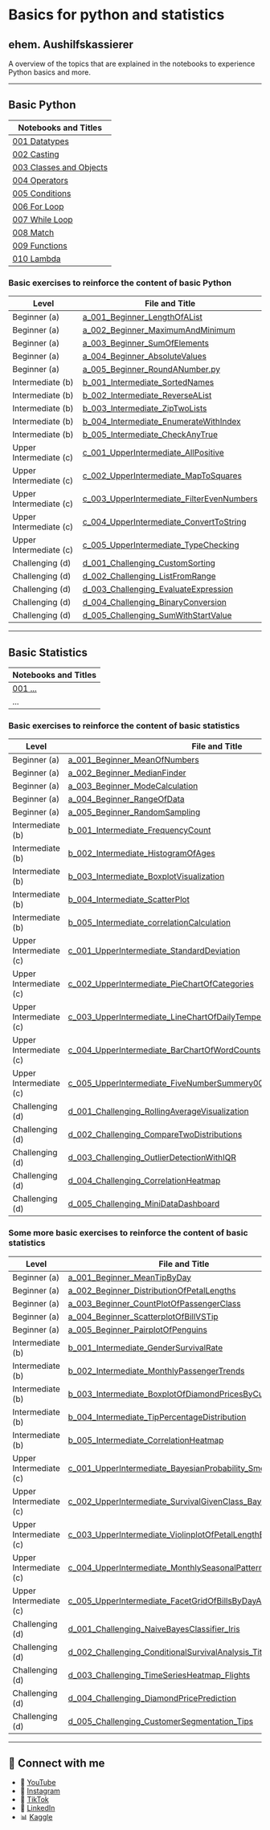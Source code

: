 # Basics for python and statistics

## ehem. Aushilfskassierer

A overview of the topics that are explained in the notebooks to experience Python basics and more.  

---

## Basic Python

|Notebooks and Titles|
|----|
|[001 Datatypes](https://github.com/ehemAushilfskassierer/BasicPythonStatistic/blob/main/PythonBasics/001_Basic_Python.ipynb)|
|[002 Casting](https://github.com/ehemAushilfskassierer/BasicPythonStatistic/blob/main/PythonBasics/002_Basic_Python.ipynb)|
|[003 Classes and Objects](https://github.com/ehemAushilfskassierer/BasicPythonStatistic/blob/main/PythonBasics/003_Basic_Python.ipynb)|
|[004 Operators](https://github.com/ehemAushilfskassierer/BasicPythonStatistic/blob/main/PythonBasics/004_Basic_Python.ipynb)|
|[005 Conditions](https://github.com/ehemAushilfskassierer/BasicPythonStatistic/blob/main/PythonBasics/005_Basic_Python.ipynb)|
|[006 For Loop](https://github.com/ehemAushilfskassierer/BasicPythonStatistic/blob/main/PythonBasics/006_Basic_Python.ipynb)|
|[007 While Loop](https://github.com/ehemAushilfskassierer/BasicPythonStatistic/blob/main/PythonBasics/007_Basic_Python.ipynb)|
|[008 Match](https://github.com/ehemAushilfskassierer/BasicPythonStatistic/blob/main/PythonBasics/008_Basic_Python.ipynb)|
|[009 Functions](https://github.com/ehemAushilfskassierer/BasicPythonStatistic/blob/main/PythonBasics/009_Basic_Python.ipynb)|
|[010 Lambda](https://github.com/ehemAushilfskassierer/BasicPythonStatistic/blob/main/PythonBasics/010_Basic_Python.ipynb)|

### Basic exercises to reinforce the content of basic Python
|Level|File and Title|
|----|----|
|Beginner (a)|[a_001_Beginner_LengthOfAList](https://github.com/ehemAushilfskassierer/BasicPythonStatistic/blob/main/PythonBasics/Challenges/a_001_Beginner_LengthOfAList.py)|
|Beginner (a)|[a_002_Beginner_MaximumAndMinimum](https://github.com/ehemAushilfskassierer/BasicPythonStatistic/blob/main/PythonBasics/Challenges/a_002_Beginner_MaximumAndMinimum.py)|
|Beginner (a)|[a_003_Beginner_SumOfElements](https://github.com/ehemAushilfskassierer/BasicPythonStatistic/blob/main/PythonBasics/Challenges/a_003_Beginner_SumOfElements.py)|
|Beginner (a)|[a_004_Beginner_AbsoluteValues](https://github.com/ehemAushilfskassierer/BasicPythonStatistic/blob/main/PythonBasics/Challenges/a_004_Beginner_AbsoluteValues.py)|
|Beginner (a)|[a_005_Beginner_RoundANumber.py](https://github.com/ehemAushilfskassierer/BasicPythonStatistic/blob/main/PythonBasics/Challenges/a_005_Beginner_RoundANumber.py)|
|Intermediate (b)|[b_001_Intermediate_SortedNames](https://github.com/ehemAushilfskassierer/BasicPythonStatistic/blob/main/PythonBasics/Challenges/b_001_Intermediate_SortedNames.py)|
|Intermediate (b)|[b_002_Intermediate_ReverseAList](https://github.com/ehemAushilfskassierer/BasicPythonStatistic/blob/main/PythonBasics/Challenges/b_002_Intermediate_ReverseAList.py)|
|Intermediate (b)|[b_003_Intermediate_ZipTwoLists](https://github.com/ehemAushilfskassierer/BasicPythonStatistic/blob/main/PythonBasics/Challenges/b_003_Intermediate_ZipTwoLists.py)|
|Intermediate (b)|[b_004_Intermediate_EnumerateWithIndex](https://github.com/ehemAushilfskassierer/BasicPythonStatistic/blob/main/PythonBasics/Challenges/b_004_Intermediate_EnumerateWithIndex.py)|
|Intermediate (b)|[b_005_Intermediate_CheckAnyTrue](https://github.com/ehemAushilfskassierer/BasicPythonStatistic/blob/main/PythonBasics/Challenges/b_005_Intermediate_CheckAnyTrue.py)|
|Upper Intermediate (c)|[c_001_UpperIntermediate_AllPositive](https://github.com/ehemAushilfskassierer/BasicPythonStatistic/blob/main/PythonBasics/Challenges/c_001_UpperIntermediate_AllPositive.py)|
|Upper Intermediate (c)|[c_002_UpperIntermediate_MapToSquares](https://github.com/ehemAushilfskassierer/BasicPythonStatistic/blob/main/PythonBasics/Challenges/c_002_UpperIntermediate_MapToSquares.py)|
|Upper Intermediate (c)|[c_003_UpperIntermediate_FilterEvenNumbers](https://github.com/ehemAushilfskassierer/BasicPythonStatistic/blob/main/PythonBasics/Challenges/c_003_UpperIntermediate_FilterEvenNumbers.py)|
|Upper Intermediate (c)|[c_004_UpperIntermediate_ConvertToString](https://github.com/ehemAushilfskassierer/BasicPythonStatistic/blob/main/PythonBasics/Challenges/c_004_UpperIntermediate_ConvertToString.py)|
|Upper Intermediate (c)|[c_005_UpperIntermediate_TypeChecking](https://github.com/ehemAushilfskassierer/BasicPythonStatistic/blob/main/PythonBasics/Challenges/c_005_UpperIntermediate_TypeChecking.py)|
|Challenging (d)|[d_001_Challenging_CustomSorting](https://github.com/ehemAushilfskassierer/BasicPythonStatistic/blob/main/PythonBasics/Challenges/d_001_Challenging_CustomSorting.py)|
|Challenging (d)|[d_002_Challenging_ListFromRange](https://github.com/ehemAushilfskassierer/BasicPythonStatistic/blob/main/PythonBasics/Challenges/d_002_Challenging_ListFromRange.py)|
|Challenging (d)|[d_003_Challenging_EvaluateExpression](https://github.com/ehemAushilfskassierer/BasicPythonStatistic/blob/main/PythonBasics/Challenges/d_003_Challenging_EvaluateExpression.py)|
|Challenging (d)|[d_004_Challenging_BinaryConversion](https://github.com/ehemAushilfskassierer/BasicPythonStatistic/blob/main/PythonBasics/Challenges/d_004_Challenging_BinaryConversion.py)|
|Challenging (d)|[d_005_Challenging_SumWithStartValue](https://github.com/ehemAushilfskassierer/BasicPythonStatistic/blob/main/PythonBasics/Challenges/d_005_Challenging_SumWithStartValue.py)|

---

## Basic Statistics

|Notebooks and Titles|
|----|
|[001 ...](https://github.com/ehemAushilfskassierer/BasicPythonStatistic/blob/main/StatisticBasics/001_Basic_Statistic.ipynb)|
|...|...|

### Basic exercises to reinforce the content of basic statistics
|Level|File and Title|
|----|----|
|Beginner (a)|[a_001_Beginner_MeanOfNumbers](https://github.com/ehemAushilfskassierer/BasicPythonStatistic/blob/main/StatisticBasics/Challenges/a_001_Beginner_MeanOfNumbers.py)|
|Beginner (a)|[a_002_Beginner_MedianFinder](https://github.com/ehemAushilfskassierer/BasicPythonStatistic/blob/main/StatisticBasics/Challenges/a_002_Beginner_MedianFinder.py)|
|Beginner (a)|[a_003_Beginner_ModeCalculation](https://github.com/ehemAushilfskassierer/BasicPythonStatistic/blob/main/StatisticBasics/Challenges/a_003_Beginner_ModeCalculation.py)|
|Beginner (a)|[a_004_Beginner_RangeOfData](https://github.com/ehemAushilfskassierer/BasicPythonStatistic/blob/main/StatisticBasics/Challenges/a_004_Beginner_RangeOfData.py)|
|Beginner (a)|[a_005_Beginner_RandomSampling](https://github.com/ehemAushilfskassierer/BasicPythonStatistic/blob/main/StatisticBasics/Challenges/a_005_Beginner_RandomSampling.py)|
|Intermediate (b)|[b_001_Intermediate_FrequencyCount](https://github.com/ehemAushilfskassierer/BasicPythonStatistic/blob/main/StatisticBasics/Challenges/b_001_Intermediate_FrequencyCount.py)|
|Intermediate (b)|[b_002_Intermediate_HistogramOfAges](https://github.com/ehemAushilfskassierer/BasicPythonStatistic/blob/main/StatisticBasics/Challenges/b_002_Intermediate_HistogramOfAges.py)|
|Intermediate (b)|[b_003_Intermediate_BoxplotVisualization](https://github.com/ehemAushilfskassierer/BasicPythonStatistic/blob/main/StatisticBasics/Challenges/b_003_Intermediate_BoxplotVisualization.py)|
|Intermediate (b)|[b_004_Intermediate_ScatterPlot](https://github.com/ehemAushilfskassierer/BasicPythonStatistic/blob/main/StatisticBasics/Challenges/b_004_Intermediate_ScatterPlot.py)|
|Intermediate (b)|[b_005_Intermediate_correlationCalculation](https://github.com/ehemAushilfskassierer/BasicPythonStatistic/blob/main/StatisticBasics/Challenges/b_005_Intermediate_correlationCalculation.py)|
|Upper Intermediate (c)|[c_001_UpperIntermediate_StandardDeviation](https://github.com/ehemAushilfskassierer/BasicPythonStatistic/blob/main/StatisticBasics/Challenges/c_001_UpperIntermediate_StandardDeviation.py)|
|Upper Intermediate (c)|[c_002_UpperIntermediate_PieChartOfCategories](https://github.com/ehemAushilfskassierer/BasicPythonStatistic/blob/main/StatisticBasics/Challenges/c_002_UpperIntermediate_PieChartOfCategories.py)|
|Upper Intermediate (c)|[c_003_UpperIntermediate_LineChartOfDailyTemperatures](https://github.com/ehemAushilfskassierer/BasicPythonStatistic/blob/main/StatisticBasics/Challenges/c_003_UpperIntermediate_LineChartOfDailyTemperatures.py)|
|Upper Intermediate (c)|[c_004_UpperIntermediate_BarChartOfWordCounts](https://github.com/ehemAushilfskassierer/BasicPythonStatistic/blob/main/StatisticBasics/Challenges/c_p004_UpperIntermediate_BarChartOfWordCounts.py)|
|Upper Intermediate (c)|[c_005_UpperIntermediate_FiveNumberSummery004_Intermediate_ScatterPlot](https://github.com/ehemAushilfskassierer/BasicPythonStatistic/blob/main/StatisticBasics/Challenges/c_005_UpperIntermediate_FiveNumberSummery.py)|
|Challenging (d)|[d_001_Challenging_RollingAverageVisualization](https://github.com/ehemAushilfskassierer/BasicPythonStatistic/blob/main/StatisticBasics/Challenges/d_001_Challenging_RollingAverageVisualization.py)|
|Challenging (d)|[d_002_Challenging_CompareTwoDistributions](https://github.com/ehemAushilfskassierer/BasicPythonStatistic/blob/main/StatisticBasics/Challenges/d_002_Challenging_CompareTwoDistributions.py)|
|Challenging (d)|[d_003_Challenging_OutlierDetectionWithIQR](https://github.com/ehemAushilfskassierer/BasicPythonStatistic/blob/main/StatisticBasics/Challenges/d_003_Challenging_OutlierDetectionWithIQR.py)|
|Challenging (d)|[d_004_Challenging_CorrelationHeatmap](https://github.com/ehemAushilfskassierer/BasicPythonStatistic/blob/main/StatisticBasics/Challenges/d_004_Challenging_CorrelationHeatmap.py)|
|Challenging (d)|[d_005_Challenging_MiniDataDashboard](https://github.com/ehemAushilfskassierer/BasicPythonStatistic/blob/main/StatisticBasics/Challenges/d_005_Challenging_MiniDataDashboard.py)|

### Some more basic exercises to reinforce the content of basic statistics
|Level|File and Title|
|----|----|
|Beginner (a)|[a_001_Beginner_MeanTipByDay](https://github.com/ehemAushilfskassierer/BasicPythonStatistic/blob/main/StatisticBasics/moreChallenges/a_001_Beginner_MeanTipByDay.py)|
|Beginner (a)|[a_002_Beginner_DistributionOfPetalLengths](https://github.com/ehemAushilfskassierer/BasicPythonStatistic/blob/main/StatisticBasics/moreChallenges/a_002_Beginner_DistributionOfPetalLengths.py)|
|Beginner (a)|[a_003_Beginner_CountPlotOfPassengerClass](https://github.com/ehemAushilfskassierer/BasicPythonStatistic/blob/main/StatisticBasics/moreChallenges/a_003_Beginner_CountPlotOfPassengerClass.py)|
|Beginner (a)|[a_004_Beginner_ScatterplotOfBillVSTip](https://github.com/ehemAushilfskassierer/BasicPythonStatistic/blob/main/StatisticBasics/moreChallenges/a_004_Beginner_ScatterplotOfBillVSTip.py)|
|Beginner (a)|[a_005_Beginner_PairplotOfPenguins](https://github.com/ehemAushilfskassierer/BasicPythonStatistic/blob/main/StatisticBasics/moreChallenges/a_005_Beginner_PairplotOfPenguins.py)|
|Intermediate (b)|[b_001_Intermediate_GenderSurvivalRate](https://github.com/ehemAushilfskassierer/BasicPythonStatistic/blob/main/StatisticBasics/moreChallenges/b_001_Intermediate_GenderSurvivalRate.py)|
|Intermediate (b)|[b_002_Intermediate_MonthlyPassengerTrends](https://github.com/ehemAushilfskassierer/BasicPythonStatistic/blob/main/StatisticBasics/moreChallenges/b_002_Intermediate_MonthlyPassengerTrends.py)|
|Intermediate (b)|[b_003_Intermediate_BoxplotOfDiamondPricesByCut](https://github.com/ehemAushilfskassierer/BasicPythonStatistic/blob/main/StatisticBasics/moreChallenges/b_003_Intermediate_BoxplotOfDiamondPricesByCut.py)|
|Intermediate (b)|[b_004_Intermediate_TipPercentageDistribution](https://github.com/ehemAushilfskassierer/BasicPythonStatistic/blob/main/StatisticBasics/moreChallenges/b_004_Intermediate_TipPercentageDistribution.py)|
|Intermediate (b)|[b_005_Intermediate_CorrelationHeatmap](https://github.com/ehemAushilfskassierer/BasicPythonStatistic/blob/main/StatisticBasics/moreChallenges/b_005_Intermediate_CorrelationHeatmap.py)|
|Upper Intermediate (c)|[c_001_UpperIntermediate_BayesianProbability_SmokerVSTip](https://github.com/ehemAushilfskassierer/BasicPythonStatistic/blob/main/StatisticBasics/moreChallenges/c_001_UpperIntermediate_BayesianProbability_SmokerVSTip.ipynb)|
|Upper Intermediate (c)|[c_002_UpperIntermediate_SurvivalGivenClass_Bayesian](https://github.com/ehemAushilfskassierer/BasicPythonStatistic/blob/main/StatisticBasics/moreChallenges/c_002_UpperIntermediate_SurvivalGivenClass_Bayesian.ipynb)|
|Upper Intermediate (c)|[c_003_UpperIntermediate_ViolinplotOfPetalLengthBySpecies](https://github.com/ehemAushilfskassierer/BasicPythonStatistic/blob/main/StatisticBasics/moreChallenges/c_003_UpperIntermediate_ViolinplotOfPetalLengthBySpecies.ipynb)|
|Upper Intermediate (c)|[c_004_UpperIntermediate_MonthlySeasonalPatterns_Flights](https://github.com/ehemAushilfskassierer/BasicPythonStatistic/blob/main/StatisticBasics/moreChallenges/c_004_UpperIntermediate_MonthlySeasonalPatterns_Flights.ipynb)|
|Upper Intermediate (c)|[c_005_UpperIntermediate_FacetGridOfBillsByDayAndGender](https://github.com/ehemAushilfskassierer/BasicPythonStatistic/blob/main/StatisticBasics/moreChallenges/c_005_UpperIntermediate_FacetGridOfBillsByDayAndGender.ipynb)|
|Challenging (d)|[d_001_Challenging_NaiveBayesClassifier_Iris](https://github.com/ehemAushilfskassierer/BasicPythonStatistic/blob/main/StatisticBasics/moreChallenges/d_001_Challenging_NaiveBayesClassifier_Iris.ipynb)|
|Challenging (d)|[d_002_Challenging_ConditionalSurvivalAnalysis_Titanics](https://github.com/ehemAushilfskassierer/BasicPythonStatistic/blob/main/StatisticBasics/moreChallenges/d_002_Challenging_ConditionalSurvivalAnalysis_Titanics.ipynb)|
|Challenging (d)|[d_003_Challenging_TimeSeriesHeatmap_Flights](https://github.com/ehemAushilfskassierer/BasicPythonStatistic/blob/main/StatisticBasics/moreChallenges/d_003_Challenging_TimeSeriesHeatmap_Flights.ipynb)|
|Challenging (d)|[d_004_Challenging_DiamondPricePrediction](https://github.com/ehemAushilfskassierer/BasicPythonStatistic/blob/main/StatisticBasics/moreChallenges/d_004_Challenging_DiamondPricePrediction.ipynb)|
|Challenging (d)|[d_005_Challenging_CustomerSegmentation_Tips](https://github.com/ehemAushilfskassierer/BasicPythonStatistic/blob/main/StatisticBasics/moreChallenges/d_005_Challenging_CustomerSegmentation_Tips.ipynb)|

---

## 🔗 Connect with me

* 🎥 [YouTube](https://www.youtube.com/@ehemAushilfskassierer)
* 📸 [Instagram](https://www.instagram.com/ehem.aushilfskassierer/)
* 🎵 [TikTok](https://www.tiktok.com/@ehem.aushilfskassierer)
* 💼 [LinkedIn](https://www.linkedin.com/in/jan-eric-keller)
* 📊 [Kaggle](https://www.kaggle.com/whatthedatahastotell)
